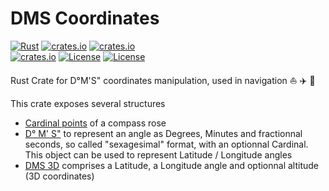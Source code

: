 # DMS Coordinates 

[![Rust](https://github.com/gwbres/dms-coordinates/actions/workflows/rust.yml/badge.svg?branch=main)](https://github.com/gwbres/dms-coordinates/actions/workflows/rust.yml)
[![crates.io](https://docs.rs/dms-coordinates/badge.svg)](https://docs.rs/dms-coordinates/badge.svg)
[![crates.io](https://img.shields.io/crates/d/dms-coordinates.svg)](https://crates.io/crates/dms-coordinates)   
[![crates.io](https://img.shields.io/crates/v/dms-coordinates.svg)](https://crates.io/crates/dms-coordinates)
[![License](https://img.shields.io/badge/license-Apache%202.0-blue?style=flat-square)](https://github.com/gwbres/dms-coordinates/blob/main/LICENSE-APACHE)
[![License](https://img.shields.io/badge/license-MIT-blue?style=flat-square)](https://github.com/gwbres/dms-coordinates/blob/main/LICENSE-MIT) 

Rust Crate for D°M'S" coordinates manipulation, used in navigation :sailboat: :airplane: :ship:

This crate exposes several structures

* [Cardinal points](doc/cardinal.md) of a compass rose
* [D° M' S"](doc/dms.md) to represent an angle as Degrees, Minutes and fractionnal seconds,
so called "sexagesimal" format, with an optionnal Cardinal. This object
can be used to represent Latitude / Longitude angles
* [DMS 3D](doc/dms3d.md) comprises a Latitude, a Longitude angle and optionnal altitude
(3D coordinates)
